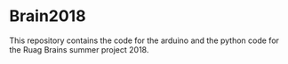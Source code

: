 # Brain2018

This repository contains the code for the arduino and the python code for the Ruag Brains summer project 2018.


